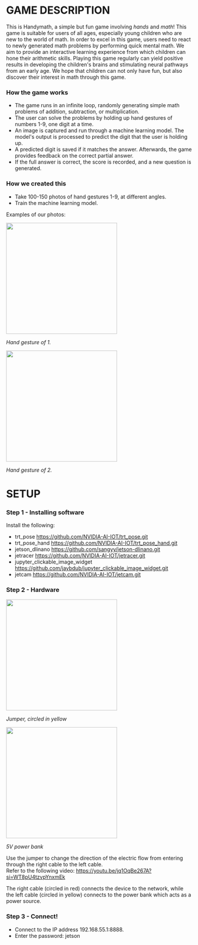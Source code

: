 # GAME DESCRIPTION
This is Handymath, a simple but fun game involving *hands* and *math*!
This game is suitable for users of all ages, especially young children who are new to the world of math. 
In order to excel in this game, users need to react to newly generated math problems by performing quick mental math.
We aim to provide an interactive learning experience from which children can hone their arithmetic skills. Playing this game regularly can yield positive results in
developing the children's brains and stimulating neural pathways from an early age. We hope that children can not only have fun, but also discover their interest in math through this game.


### How the game works
- The game runs in an infinite loop, randomly generating simple math problems of addition, subtraction, or multiplication.
- The user can solve the problems by holding up hand gestures of numbers 1-9, one digit at a time.
- An image is captured and run through a machine learning model. The model's output is processed to predict the digit that the user is holding up.
- A predicted digit is saved if it matches the answer. Afterwards, the game provides feedback on the correct partial answer.
- If the full answer is correct, the score is recorded, and a new question is generated.


### How we created this
- Take 100-150 photos of hand gestures 1-9, at different angles.
- Train the machine learning model.

Examples of our photos:

<img src="https://github.com/user-attachments/assets/664d47ab-0bda-4eb1-bd4c-6c7cbfe0e5d6" width="300" />

*Hand gesture of 1.*

 
<img src="https://github.com/user-attachments/assets/02b1198c-f7dc-4eb8-a916-42833fce6f5e" width="300" />
 
*Hand gesture of 2.*





# SETUP

### Step 1 - Installing software
Install the following:
- trt_pose https://github.com/NVIDIA-AI-IOT/trt_pose.git
- trt_pose_hand https://github.com/NVIDIA-AI-IOT/trt_pose_hand.git
- jetson_dlinano https://github.com/sangyy/jetson-dlinano.git
- jetracer https://github.com/NVIDIA-AI-IOT/jetracer.git
- jupyter_clickable_image_widget https://github.com/jaybdub/jupyter_clickable_image_widget.git
- jetcam https://github.com/NVIDIA-AI-IOT/jetcam.git

### Step 2 - Hardware

<img src="https://github.com/user-attachments/assets/e5e4ae32-733c-4cc5-93f8-151ea9f2edd9" width="300" />
 
*Jumper, circled in yellow*
 
 
<img src="https://github.com/user-attachments/assets/9a94ab64-ff30-41fb-99fb-711b85ed3618" width="300" />
 
*5V power bank*
 
Use the jumper to change the direction of the electric flow from entering through the right cable to the left cable.
<br> Refer to the following video: https://youtu.be/jq1OqBe267A?si=WT8pU4tzvpYnxmEk


The right cable (circled in red) connects the device to the network, while the left cable (circled in yellow) connects to the power bank which acts as a power source.

### Step 3 - Connect! 
- Connect to the IP address 192.168.55.1:8888.
- Enter the password: jetson
 







